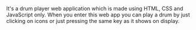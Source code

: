 It's a drum player web application which is made using HTML, CSS and JavaScript only.
When you enter this web app you can play a drum by just clicking on icons or just pressing the same key as it shows on display. 
